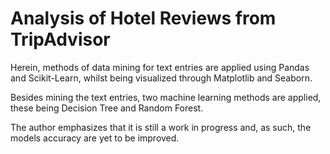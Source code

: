 # Analysis of Hotel Reviews from TripAdvisor

Herein, methods of data mining for text entries are applied using Pandas and Scikit-Learn, whilst being visualized through Matplotlib and Seaborn.

Besides mining the text entries, two machine learning methods are applied, these being Decision Tree and Random Forest.

The author emphasizes that it is still a work in progress and, as such, the models accuracy are yet to be improved.